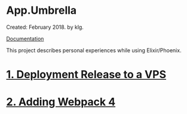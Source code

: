 App.Umbrella
============

Created: February 2018. by klg.

[Documentation](https://kokolegorille.github.io/app/)

This project describes personal experiences while using Elixir/Phoenix.

# [1. Deployment Release to a VPS](DEPLOYMENT.md)
# [2. Adding Webpack 4](WEBPACK4.md)
